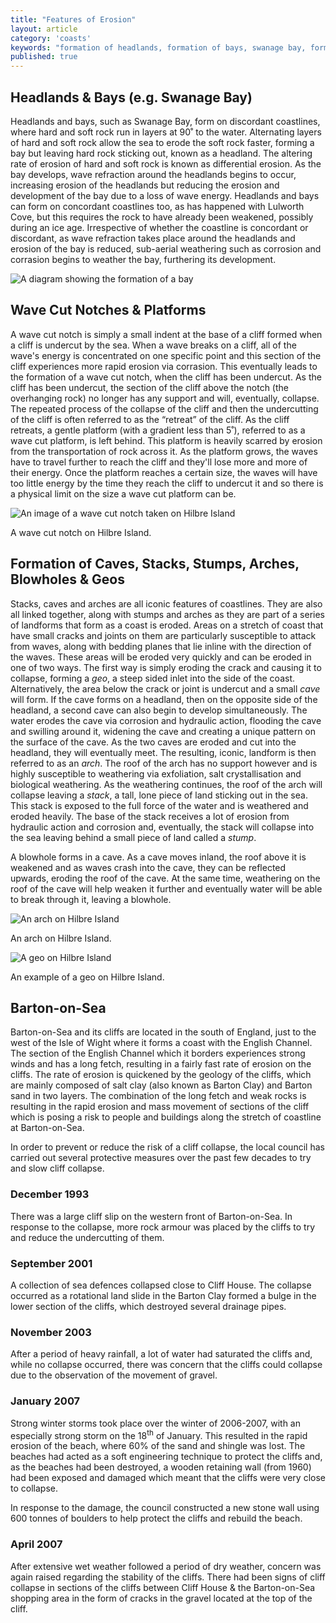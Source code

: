 ```yaml
---
title: "Features of Erosion"
layout: article
category: 'coasts'
keywords: "formation of headlands, formation of bays, swanage bay, formation of wave cut notches, wave cut notch formation, wave cut platform formation, stack formation, stump formation, formation of arches, arches on hilbre island, barton on sea cliff management, cliff collapse barton on sea, cliff collapse"
published: true
---
```

## Headlands & Bays (e.g. Swanage Bay)

Headlands and bays, such as Swanage Bay, form on discordant coastlines, where hard and soft rock run in layers at 90˚ to the water. Alternating layers of hard and soft rock allow the sea to erode the soft rock faster, forming a bay but leaving hard rock sticking out, known as a headland. The altering rate of erosion of hard and soft rock is known as differential erosion. As the bay develops, wave refraction around the headlands begins to occur, increasing erosion of the headlands but reducing the erosion and development of the bay due to a loss of wave energy. Headlands and bays can form on concordant coastlines too, as has happened with Lulworth Cove, but this requires the rock to have already been weakened, possibly during an ice age. Irrespective of whether the coastline is concordant or discordant, as wave refraction takes place around the headlands and erosion of the bay is reduced, sub-aerial weathering such as corrosion and corrasion begins to weather the bay, furthering its development. 

![A diagram showing the formation of a bay](/Images/coasts/7featuresOfErosion/formationOfBay.png)

## Wave Cut Notches & Platforms

A wave cut notch is simply a small indent at the base of a cliff formed when a cliff is undercut by the sea. When a wave breaks on a cliff, all of the wave's energy is concentrated on one specific point and this section of the cliff experiences more rapid erosion via corrasion. This eventually leads to the formation of a wave cut notch, when the cliff has been undercut. As the cliff has been undercut, the section of the cliff above the notch (the overhanging rock) no longer has any support and will, eventually, collapse. The repeated process of the collapse of the cliff and then the undercutting of the cliff is often referred to as the “retreat” of the cliff. As the cliff retreats, a gentle platform (with a gradient less than 5˚), referred to as a wave cut platform, is left behind. This platform is heavily scarred by erosion from the transportation of rock across it. As the platform grows, the waves have to travel further to reach the cliff and they'll lose more and more of their energy. Once the platform reaches a certain size, the waves will have too little energy by the time they reach the cliff to undercut it and so there is a physical limit on the size a wave cut platform can be.

<figcaption>
	<img src="/Images/coasts/7featuresOfErosion/waveCutNotchHilbre.jpeg" alt="An image of a wave cut notch taken on Hilbre Island" />
	<p>A wave cut notch on Hilbre Island.</p>
</figcaption>

## Formation of Caves, Stacks, Stumps, Arches, Blowholes & Geos

Stacks, caves and arches are all iconic features of coastlines. They are also all linked together, along with stumps and arches as they are part of a series of landforms that form as a coast is eroded. Areas on a stretch of coast that have small cracks and joints on them are particularly susceptible to attack from waves, along with bedding planes that lie inline with the direction of the waves. These areas will be eroded very quickly and can be eroded in one of two ways. The first way is simply eroding the crack and causing it to collapse, forming a *geo*, a steep sided inlet into the side of the coast. Alternatively, the area below the crack or joint is undercut and a small *cave* will form. If the cave forms on a headland, then on the opposite side of the headland, a second cave can also begin to develop simultaneously. The water erodes the cave via corrosion and hydraulic action, flooding the cave and swilling around it, widening the cave and creating a unique pattern on the surface of the cave. As the two caves are eroded and cut into the headland, they will eventually meet. The resulting, iconic, landform is then referred to as an *arch*. The roof of the arch has no support however and is highly susceptible to weathering via exfoliation, salt crystallisation and biological weathering. As the weathering continues, the roof of the arch will collapse leaving a *stack*, a tall, lone piece of land sticking out in the sea. This stack is exposed to the full force of the water and is weathered and eroded heavily. The base of the stack receives a lot of erosion from hydraulic action and corrosion and, eventually, the stack will collapse into the sea leaving behind a small piece of land called a *stump*.

A blowhole forms in a cave. As a cave moves inland, the roof above it is weakened and as waves crash into the cave, they can be reflected upwards, eroding the roof of the cave. At the same time, weathering on the roof of the cave will help weaken it further and eventually water will be able to break through it, leaving a blowhole.

<figcaption>
	<img src="/Images/coasts/7featuresOfErosion/hilbreArchExample.jpeg" alt="An arch on Hilbre Island" />
	<p>An arch on Hilbre Island.</p>
</figcaption>

<figcaption>
	<img src="/Images/coasts/7featuresOfErosion/hilbreGeoExample.jpeg" alt="A geo on Hilbre Island" />
	<p>An example of a geo on Hilbre Island.</p>
</figcaption>

## Barton-on-Sea

Barton-on-Sea and its cliffs are located in the south of England, just to the west of the Isle of Wight where it forms a coast with the English Channel. The section of the English Channel which it borders experiences strong winds and has a long fetch, resulting in a fairly fast rate of erosion on the cliffs. The rate of erosion is quickened by the geology of the cliffs, which are mainly composed of salt clay (also known as Barton Clay) and Barton sand in two layers. The combination of the long fetch and weak rocks is resulting in the rapid erosion and mass movement of sections of the cliff which is posing a risk to people and buildings along the stretch of coastline at Barton-on-Sea. 

In order to prevent or reduce the risk of a cliff collapse, the local council has carried out several protective measures over the past few decades to try and slow cliff collapse. 

### December 1993

There was a large cliff slip on the western front of Barton-on-Sea. In response to the collapse, more rock armour was placed by the cliffs to try and reduce the undercutting of them. 

### September 2001

A collection of sea defences collapsed close to Cliff House. The collapse occurred as a rotational land slide in the Barton Clay formed a bulge in the lower section of the cliffs, which destroyed several drainage pipes. 

### November 2003

After a period of heavy rainfall, a lot of water had saturated the cliffs and, while no collapse occurred, there was concern that the cliffs could collapse due to the observation of the movement of gravel. 

### January 2007

Strong winter storms took place over the winter of 2006-2007, with an especially strong storm on the 18<sup>th</sup> of January. This resulted in the rapid erosion of the beach, where 60% of the sand and shingle was lost. The beaches had acted as a soft engineering technique to protect the cliffs and, as the beaches had been destroyed, a wooden retaining wall (from 1960) had been exposed and damaged which meant that the cliffs were very close to collapse. 

In response to the damage, the council constructed a new stone wall using 600 tonnes of boulders to help protect the cliffs and rebuild the beach.

### April 2007

After extensive wet weather followed a period of dry weather, concern was again raised regarding the stability of the cliffs. There had been signs of cliff collapse in sections of the cliffs between Cliff House & the Barton-on-Sea shopping area in the form of cracks in the gravel located at the top of the cliff. 